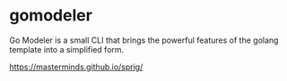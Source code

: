 # gomodeler
Go Modeler is a small CLI that brings the powerful features of the golang template into a simplified form.



https://masterminds.github.io/sprig/
